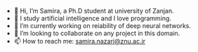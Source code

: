 - 👋 Hi, I’m Samira, a Ph.D student at university of Zanjan.
- 👀 I study artificial intelligence and I love programming.
- 🌱 I’m currently working on reiability of deep neural networks.
- 💞️ I’m looking to collaborate on any project in this domain.
- 📫 How to reach me: samira.nazari@znu.ac.ir

<!---
nilay1400/nilay1400 is a ✨ special ✨ repository because its `README.md` (this file) appears on your GitHub profile.
You can click the Preview link to take a look at your changes.
--->
